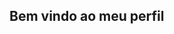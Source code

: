 ## Bem vindo ao meu perfil

<!--
**Meu nome é Sarah Nepomuceno**

Here are some ideas to get you started:

- 💬 Pergunte-me sobre séries 
- 📫 Como entrar em contato comigo: 00001155749121@al.educacao.sp.gov.br 
- 😄 Pronomes: Ela\Dela  ...
- ⚡ Fun fact: quero fazer medicina para me proficionalizar em Dermatologia
-->
